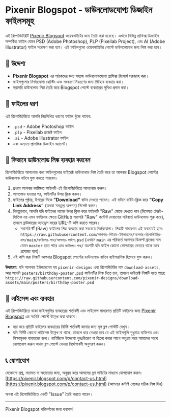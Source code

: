 # Pixenir Blogspot - ডাউনলোডযোগ্য ডিজাইন ফাইলসমূহ

এই রিপোজিটরিটি [Pixenir Blogspot](https://pixenir.blogspot.com/) ওয়েবসাইটের জন্য তৈরি করা হয়েছে। এখানে বিভিন্ন গ্রাফিক্স ডিজাইন সম্পর্কিত ফাইল যেমন PSD (Adobe Photoshop), PLP (Pixellab Project), এবং AI (Adobe Illustrator) ফাইল সংরক্ষণ করা হবে। এই ফাইলগুলো ওয়েবসাইটের পোস্টে ডাউনলোডের জন্য লিঙ্ক করা হবে।

## 🎯 উদ্দেশ্য

*   **Pixenir Blogspot** এর পাঠকদের জন্য সহজে ডাউনলোডযোগ্য গ্রাফিক্স রিসোর্স সরবরাহ করা।
*   ফাইলগুলোর নির্ভরযোগ্য হোস্টিং এবং সংস্করণ নিয়ন্ত্রণের জন্য গিটহাব ব্যবহার করা।
*   সরাসরি ডাউনলোড লিঙ্ক তৈরি করে Blogspot পোস্টে ব্যবহারের সুবিধা প্রদান করা।

## 📂 ফাইলের ধরণ

এই রিপোজিটরিতে আপনি নিম্নলিখিত ধরণের ফাইল খুঁজে পাবেন:

*   `.psd` - Adobe Photoshop ফাইল
*   `.plp` - Pixellab প্রজেক্ট ফাইল
*   `.ai` - Adobe Illustrator ফাইল
*   এবং অন্যান্য প্রাসঙ্গিক ডিজাইন অ্যাসেট।

## 🔗 কিভাবে ডাউনলোড লিঙ্ক ব্যবহার করবেন

রিপোজিটরিতে আপলোড করা ফাইলগুলোর ডাইরেক্ট ডাউনলোড লিঙ্ক তৈরি করে তা আপনার Blogspot পোস্টের ডাউনলোড বাটনে যুক্ত করতে পারবেন।

1.  প্রথমে আপনার কাঙ্ক্ষিত ফাইলটি এই রিপোজিটরিতে আপলোড করুন।
2.  আপলোড হওয়ার পর, ফাইলটির উপর ক্লিক করুন।
3.  ফাইলের পৃষ্ঠায়, উপরের দিকে **"Download"** বাটন দেখতে পাবেন। এই বাটনে রাইট-ক্লিক করে **"Copy Link Address"** (অথবা সমতুল্য অপশন) সিলেক্ট করুন।
4.  বিকল্পভাবে, আপনি যদি ফাইলের নামের উপর ক্লিক করে ফাইলটি "Raw" মোডে দেখতে পান (বিশেষত টেক্সট-ভিত্তিক নয় এমন ফাইলের ক্ষেত্রে GitHub সরাসরি "Raw" কন্টেন্ট দেখানোর পরিবর্তে ডাউনলোড শুরু করে), তাহলে ব্রাউজারের অ্যাড্রেস বারের URL-টি কপি করতে পারেন।
    *   সরাসরি रॉ (Raw) ফাইলের লিঙ্ক ব্যবহার করা সবচেয়ে নির্ভরযোগ্য। লিঙ্কটি সাধারণত এই ফরম্যাটে হবে:
        `https://raw.githubusercontent.com/আপনার-গিটহাব-ইউজারনেম/আপনার-রিপোজিটরির-নাম/main/ফাইলের-পাথ/আপনার-ফাইল.psd`
        (এখানে `main` এর পরিবর্তে আপনার ডিফল্ট ব্রাঞ্চের নাম যেমন `master` হতে পারে এবং `ফাইলের-পাথ/` অংশটি যদি ফাইল কোনো ফোল্ডারের ভেতরে থাকে তবে প্রযোজ্য হবে)।
5.  এই কপি করা লিঙ্কটি আপনার Blogspot পোস্টের ডাউনলোড বাটনে হাইপারলিঙ্ক হিসেবে যুক্ত করুন।

**উদাহরণ:**
যদি আপনার ইউজারনেম হয় `pixenir-designs` এবং রিপোজিটরির নাম `download-assets`, আর আপনি `posters/birthday-poster.psd` ফাইলটির লিঙ্ক দিতে চান, তাহলে ডাইরেক্ট লিঙ্কটি হতে পারে:
`https://raw.githubusercontent.com/pixenir-designs/download-assets/main/posters/birthday-poster.psd`

## 📝 লাইসেন্স এবং ব্যবহার

এই রিপোজিটরিতে থাকা ফাইলগুলির ব্যবহারের শর্তাবলী এবং লাইসেন্স সাধারণত প্রতিটি ফাইলের জন্য [Pixenir Blogspot](https://pixenir.blogspot.com/) এর সংশ্লিষ্ট পোস্টে উল্লেখ করা থাকবে।

*   দয়া করে প্রতিটি ফাইলের ব্যবহারের নির্দিষ্ট শর্তাবলী জানার জন্য মূল ব্লগ পোস্টটি দেখুন।
*   যদি নির্দিষ্ট কোনো লাইসেন্স উল্লেখ না থাকে, তাহলে ধরে নেওয়া হবে যে এই ফাইলগুলি শুধুমাত্র ব্যক্তিগত এবং শিক্ষামূলক ব্যবহারের জন্য। বাণিজ্যিক উদ্দেশ্যে পুনঃবিতরণ বা বিক্রয় করার আগে অনুগ্রহ করে আমাদের সাথে যোগাযোগ করুন অথবা ব্লগ পোস্টে দেওয়া নির্দেশাবলী অনুসরণ করুন।

## 📞 যোগাযোগ

যেকোনো প্রশ্ন, মতামত বা সহায়তার জন্য, অনুগ্রহ করে আমাদের ব্লগ সাইটের মাধ্যমে যোগাযোগ করুন:
[https://pixenir.blogspot.com/p/contact-us.html](https://pixenir.blogspot.com/p/contact-us.html) (আপনার কন্টাক্ট পেজের সঠিক লিঙ্ক দিন)

অথবা এই রিপোজিটরিতে একটি "Issue" তৈরি করতে পারেন।

---

Pixenir Blogspot পরিদর্শনের জন্য ধন্যবাদ! 
